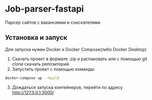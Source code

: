 # Job-parser-fastapi
Парсер сайтов с вакансиями и соискателями
## Установка и запуск
Для запуска нужен Docker и Docker Compose(либо Docker Desktop)
1. Скачать проект в формате .zip и распаковать или с помощью git clone скачать репозиторий.
2. Запустить проект с помощью команды:
```bash
docker-compose up --build
```
3. Дождаться запуска контейнеров, перейти по адресу http://127.0.0.1:3000/